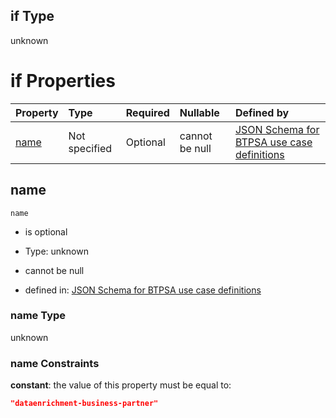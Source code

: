 ## if Type

unknown

# if Properties

| Property      | Type          | Required | Nullable       | Defined by                                                                                                                                                                                                        |
| :------------ | :------------ | :------- | :------------- | :---------------------------------------------------------------------------------------------------------------------------------------------------------------------------------------------------------------- |
| [name](#name) | Not specified | Optional | cannot be null | [JSON Schema for BTPSA use case definitions](btpsa-usecase-properties-services-items-allof-1-then-allof-33-if-properties-name.md "undefined#/properties/services/items/allOf/1/then/allOf/33/if/properties/name") |

## name



`name`

*   is optional

*   Type: unknown

*   cannot be null

*   defined in: [JSON Schema for BTPSA use case definitions](btpsa-usecase-properties-services-items-allof-1-then-allof-33-if-properties-name.md "undefined#/properties/services/items/allOf/1/then/allOf/33/if/properties/name")

### name Type

unknown

### name Constraints

**constant**: the value of this property must be equal to:

```json
"dataenrichment-business-partner"
```
